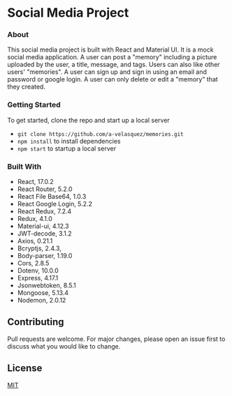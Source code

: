 # Social Media Project

### About

This social media project is built with React and Material UI. It is a mock
social media application. A user can post a "memory" including a picture
uploaded by the user, a title, message, and tags. Users can also like other
users' "memories". A user can sign up and sign in using an email and password or
google login. A user can only delete or edit a "memory" that they created.

### Getting Started

To get started, clone the repo and start up a local server

- `git clone https://github.com/a-velasquez/memories.git`
- `npm install` to install dependencies
- `npm start` to startup a local server

### Built With

- React, 17.0.2
- React Router, 5.2.0
- React File Base64, 1.0.3
- React Google Login, 5.2.2
- React Redux, 7.2.4
- Redux, 4.1.0
- Material-ui, 4.12.3
- JWT-decode, 3.1.2
- Axios, 0.21.1
- Bcryptjs, 2.4.3,
- Body-parser, 1.19.0
- Cors, 2.8.5
- Dotenv, 10.0.0
- Express, 4.17.1
- Jsonwebtoken, 8.5.1
- Mongoose, 5.13.4
- Nodemon, 2.0.12

## Contributing

Pull requests are welcome. For major changes, please open an issue first to
discuss what you would like to change.

## License

[MIT](https://choosealicense.com/licenses/mit/)
